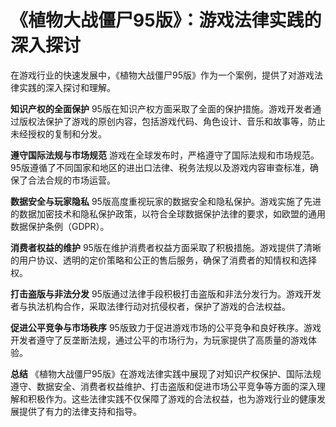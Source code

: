# 《植物大战僵尸95版》：游戏法律实践的深入探讨

在游戏行业的快速发展中，《植物大战僵尸95版》作为一个案例，提供了对游戏法律实践的深入探讨和理解。

**知识产权的全面保护**
95版在知识产权方面采取了全面的保护措施。游戏开发者通过版权法保护了游戏的原创内容，包括游戏代码、角色设计、音乐和故事等，防止未经授权的复制和分发。

**遵守国际法规与市场规范**
游戏在全球发布时，严格遵守了国际法规和市场规范。95版遵循了不同国家和地区的进出口法律、税务法规以及游戏内容审查标准，确保了合法合规的市场运营。

**数据安全与玩家隐私**
95版高度重视玩家的数据安全和隐私保护。游戏实施了先进的数据加密技术和隐私保护政策，以符合全球数据保护法律的要求，如欧盟的通用数据保护条例（GDPR）。

**消费者权益的维护**
95版在维护消费者权益方面采取了积极措施。游戏提供了清晰的用户协议、透明的定价策略和公正的售后服务，确保了消费者的知情权和选择权。

**打击盗版与非法分发**
95版通过法律手段积极打击盗版和非法分发行为。游戏开发者与执法机构合作，采取法律行动对抗侵权者，保护了游戏的合法权益。

**促进公平竞争与市场秩序**
95版致力于促进游戏市场的公平竞争和良好秩序。游戏开发者遵守了反垄断法规，通过公平的市场行为，为玩家提供了高质量的游戏体验。

**总结**
《植物大战僵尸95版》在游戏法律实践中展现了对知识产权保护、国际法规遵守、数据安全、消费者权益维护、打击盗版和促进市场公平竞争等方面的深入理解和积极作为。这些法律实践不仅保障了游戏的合法权益，也为游戏行业的健康发展提供了有力的法律支持和指导。
